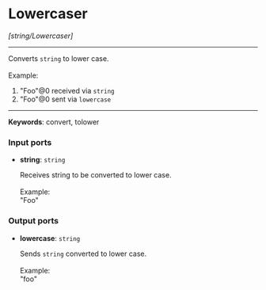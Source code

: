 # Lowercaser

_[string/Lowercaser]_

---

Converts `string`  to lower case.<br>
<br>
Example:<br>
1. "Foo"@0  received via `string`<br>
2. "Foo"@0  sent via `lowercase`<br>

---

__Keywords__: convert, tolower

### Input ports

* __string__: ` string `


    Receives string to be converted to lower case.<br>
    <br>
    Example:<br>
    "Foo"<br>

### Output ports

* __lowercase__: ` string `


    Sends `string` converted to lower case.<br>
    <br>
    Example:<br>
    "foo"<br>

